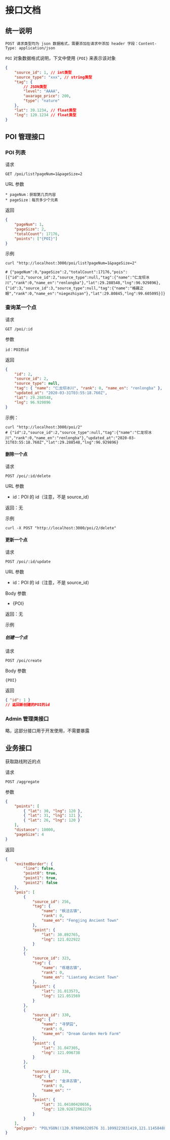 # 接口文档

## 统一说明

    POST 请求类型均为 json 数据格式，需要添加在请求中添加 header 字段：Content-Type: application/json

`POI` 对象数据格式说明，下文中使用 `{POI}` 来表示该对象

```json
{
    "source_id": 1, // int类型
    "source_type": "xxx", // string类型
    "tag": {
        // JSON类型
        "level": "AAAA",
        "avarage_price": 200,
        "type": "nature"
    },
    "lat": 39.1234, // float类型
    "lng": 120.1234 // float类型
}
```

## POI 管理接口

### POI 列表

请求

    GET /poi/list?pageNum=1&pageSize=2

URL 参数

    * pageNum：获取第几页内容
    * pageSize：每页多少个元素

返回

```json
{
    "pageNum": 1,
    "pageSize": 2,
    "totalCount": 17176,
    "points": ["{POI}"]
}
```

示例

```shell
curl "http://localhost:3000/poi/list?pageNum=1&pageSize=2"

# {"pageNum":0,"pageSize":2,"totalCount":17176,"pois":[{"id":2,"source_id":2,"source_type":null,"tag":{"name":"仁龙坝冰川","rank":0,"name_en":"renlongba"},"lat":29.288548,"lng":96.929896},{"id":3,"source_id":3,"source_type":null,"tag":{"name":"格聂之眼","rank":0,"name_en":"niegezhiyan"},"lat":29.80845,"lng":99.605095}]}
```

### 查询某一个点

请求

    GET /poi/:id

参数

    id：POI的id

返回

```json
{
    "id": 2,
    "source_id": 2,
    "source_type": null,
    "tag": { "name": "仁龙坝冰川", "rank": 0, "name_en": "renlongba" },
    "updated_at": "2020-03-31T03:55:18.760Z",
    "lat": 29.288548,
    "lng": 96.929896
}
```

示例：

```shell
curl "http://localhost:3000/poi/2"
# {"id":2,"source_id":2,"source_type":null,"tag":{"name":"仁龙坝冰川","rank":0,"name_en":"renlongba"},"updated_at":"2020-03-31T03:55:18.760Z","lat":29.288548,"lng":96.929896}
```

#### 删除一个点

请求

    POST /poi/:id/delete

URL 参数

-   id：POI 的 id（注意，不是 source_id）

返回：无

示例

```shell
curl -X POST "http://localhost:3000/poi/2/delete"
```

#### 更新一个点

请求

    POST /poi/:id/update

URL 参数

-   id：POI 的 id（注意，不是 source_id）

Body 参数

-   {POI}

返回：无

示例

##### 创建一个点

请求

    POST /poi/create

Body 参数

    {POI}

返回

```json
{ "id": 1 }
// 返回新创建的POI的id
```

### Admin 管理类接口

略，这部分接口用于开发使用，不需要暴露

## 业务接口

获取路线附近的点

请求

    POST /aggregate

参数

```json
{
    "points": [
        { "lat": 30, "lng": 120 },
        { "lat": 31, "lng": 121 },
        { "lat": 26, "lng": 120 }
    ],
    "distance": 10000,
    "pageSize": 4
}
```

返回

```json
{
    "exitedBorder": {
        "line": false,
        "point0": true,
        "point1": true,
        "point2": false
    },
    "pois": [
        {
            "source_id": 256,
            "tag": {
                "name": "枫泾古镇",
                "rank": 0,
                "name_en": "Fengjing Ancient Town"
            },
            "point": {
                "lat": 30.892765,
                "lng": 121.022922
            }
        },
        {
            "source_id": 323,
            "tag": {
                "name": "练塘古镇",
                "rank": 0,
                "name_en": "Liantang Ancient Town"
            },
            "point": {
                "lat": 31.013573,
                "lng": 121.051569
            }
        },
        {
            "source_id": 330,
            "tag": {
                "name": "寻梦园",
                "rank": 0,
                "name_en": "Dream Garden Herb Farm"
            },
            "point": {
                "lat": 31.047305,
                "lng": 121.096738
            }
        },
        {
            "source_id": 338,
            "tag": {
                "name": "金泽古镇",
                "rank": 0,
                "name_en": ""
            },
            "point": {
                "lat": 31.04180420656,
                "lng": 120.92872062279
            }
        }
    ],
    "polygon": "POLYGON((120.976096320576 31.1099223831419,121.114584888213 31.0526316896348,120.098319299523 25.9844777459729,119.901661816882 26.0154529635895,120.830677375599 30.6952438703413,120.078528738429 29.9412351715907,119.921379638315 30.0587110226732,120.976096320576 31.1099223831419))"
}
```
